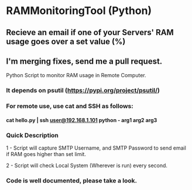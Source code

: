 # RAMMonitoringTool (Python)
## Recieve an email if one of your Servers' RAM usage goes over a set value (%)
## I'm merging fixes, send me a pull request.
Python Script to monitor RAM usage in Remote Computer.

### It depends on psutil (https://pypi.org/project/psutil/)

### For remote use, use cat and SSH as follows:
#### cat hello.py | ssh user@192.168.1.101 python - arg1 arg2 arg3

### Quick Description

1 - Script will capture SMTP Username, and SMTP Password to send email if RAM goes higher than set limit.

2 - Script will check Local System (Wherever is run) every second.

### Code is well documented, please take a look.
